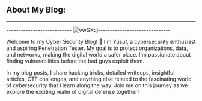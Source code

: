 ## About My Blog:
***

  --------------------------- ![vwGKcj](https://github.com/T3chnocr4t/T3chnocr4t.github.io/assets/115868619/c654195b-0943-4117-94a5-b00a5fc07def)------------------------------


Welcome to my Cyber Security Blog! 👋 I'm Yusuf, a cybersecurity enthusiast and aspiring Penetration Tester. My goal is to protect organizations, data, and networks, making the digital world a safer place. I'm passionate about finding vulnerabilities before the bad guys exploit them.

In my blog posts, I share hacking tricks, detailed writeups, insightful articles, CTF challenges, and anything else related to the fascinating world of cybersecurity that I learn along the way. Join me on this journey as we explore the exciting realm of digital defense together!


